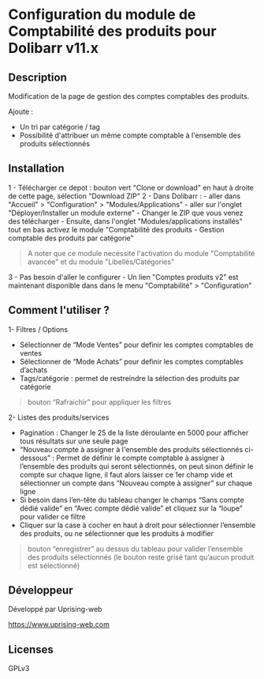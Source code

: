 # Configuration du module de Comptabilité des produits pour Dolibarr v11.x

## Description

Modification de la page de gestion des comptes comptables des produits.

Ajoute :
- Un tri par catégorie / tag
- Possibilité d'attribuer un même compte comptable à l'ensemble des produits sélectionnés

## Installation

1 - Télécharger ce depot : bouton vert "Clone or download" en haut à droite de cette page, sélection "Download ZIP"
2 - Dans Dolibarr :
	- aller dans "Accueil" > "Configuration" > "Modules/Applications"
	- aller sur l'onglet "Déployer/Installer un module externe"
	- Changer le ZIP que vous venez des télécharger
	- Ensuite, dans l'onglet "Modules/applications installés" tout en bas activez le module "Comptabilité des produits - Gestion comptable des produits par catégorie"

> A noter que ce module necessite l'activation du module "Comptabilité avancée" et du module "Libellés/Catégories"

3 - Pas besoin d'aller le configurer
	- Un lien "Comptes produits v2" est maintenant disponible dans dans le menu "Comptabilité" > "Configuration" 

## Comment l'utiliser ?

1- Filtres / Options
- Sélectionner de “Mode Ventes” pour definir les comptes comptables de ventes
- Sélectionner de “Mode Achats” pour definir les comptes comptables d’achats
- Tags/catégorie : permet de restreindre la sélection des produits par catégorie

> bouton “Rafraichir” pour appliquer les filtres

2- Listes des produits/services
- Pagination : Changer le 25 de la liste déroulante en 5000 pour afficher tous résultats sur une seule page
- “Nouveau compte à assigner à l'ensemble des produits sélectionnés ci-dessous” : Permet de définir le compte comptable à assigner à l’ensemble des produits qui seront sélectionnés, on peut sinon définir le compte sur chaque ligne, il faut alors laisser ce 1er champ vide et sélectionner un compte dans “Nouveau compte à assigner” sur chaque ligne
- Si besoin dans l’en-tête du tableau changer le champs “Sans compte dédié valide” en “Avec compte dédié valide” et cliquez sur la “loupe” pour valider ce filtre
- Cliquer sur la case à cocher en haut à droit pour sélectionner l’ensemble des produits, ou ne sélectionner que les produits à modifier

> bouton “enregistrer” au dessus du tableau pour valider l’ensemble des produits sélectionnés (le bouton reste grisé tant qu’aucun produit est sélectionné)


## Développeur

Développé par Uprising-web 

https://www.uprising-web.com


## Licenses

GPLv3

